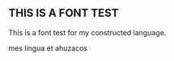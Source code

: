 ## THIS IS A FONT TEST
This is a font test for my constructed language.

<p class="conlang">mes lingua et ahuzacos</p>
